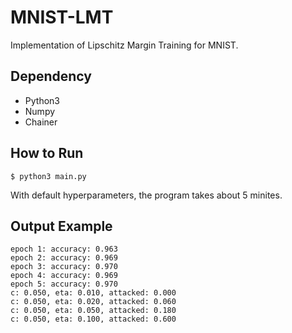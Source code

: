 # MNIST-LMT
Implementation of Lipschitz Margin Training for MNIST.

## Dependency
* Python3
* Numpy
* Chainer

## How to Run

```
$ python3 main.py
```

With default hyperparameters, the program takes about 5 minites.

## Output Example

```
epoch 1: accuracy: 0.963
epoch 2: accuracy: 0.969
epoch 3: accuracy: 0.970
epoch 4: accuracy: 0.969
epoch 5: accuracy: 0.970
c: 0.050, eta: 0.010, attacked: 0.000
c: 0.050, eta: 0.020, attacked: 0.060
c: 0.050, eta: 0.050, attacked: 0.180
c: 0.050, eta: 0.100, attacked: 0.600
```
